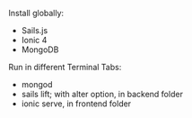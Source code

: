 Install globally:
- Sails.js
- Ionic 4
- MongoDB

Run in different Terminal Tabs:
- mongod
- sails lift; with alter option, in backend folder
- ionic serve, in frontend folder